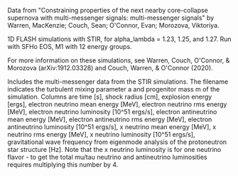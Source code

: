 Data from "Constraining properties of the next nearby core-collapse supernova with multi-messenger signals: multi-messenger signals" by Warren, MacKenzie; Couch, Sean; O'Connor, Evan; Morozova, Viktoriya.

1D FLASH simulations with STIR, for alpha_lambda = 1.23, 1.25, and 1.27.  Run with SFHo EOS, M1 with 12 energy groups.

For more information on these simulations, see Warren, Couch, O'Connor, & Morozova (arXiv:1912.03328) and Couch, Warren, & O'Connor (2020).

Includes the multi-messenger data from the STIR simulations. The filename indicates the turbulent mixing parameter a and progenitor mass m of the simulation.  Columns are time [s], shock radius [cm], explosion energy [ergs], electron neutrino mean energy [MeV], electron neutrino rms energy [MeV], electron neutrino luminosity [10^51 ergs/s], electron antineutrino mean energy [MeV], electron antineutrino rms energy [MeV], electron antineutrino luminosity [10^51 ergs/s], x neutrino mean energy [MeV], x neutrino rms energy [MeV], x neutrino luminosity [10^51 ergs/s], gravitational wave frequency from eigenmode analysis of the protoneutron star structure [Hz].  Note that the x neutrino luminosity is for one neutrino flavor - to get the total mu/tau neutrino and antineutrino luminosities requires multiplying this number by 4.
